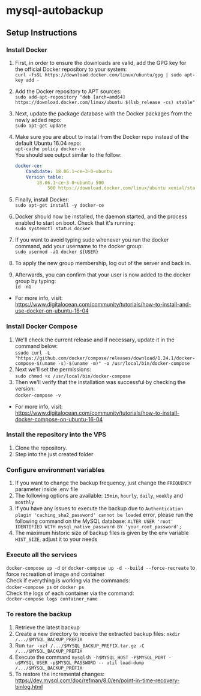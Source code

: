 <!-- TODO: Revisar README.md -->
# mysql-autobackup

## Setup Instructions

### Install Docker

1. First, in order to ensure the downloads are valid, add the GPG key for the official Docker repository to your system:  
`curl -fsSL https://download.docker.com/linux/ubuntu/gpg | sudo apt-key add -`
2. Add the Docker repository to APT sources:  
`sudo add-apt-repository "deb [arch=amd64] https://download.docker.com/linux/ubuntu $(lsb_release -cs) stable"`
3. Next, update the package database with the Docker packages from the newly added repo:  
`sudo apt-get update`
4. Make sure you are about to install from the Docker repo instead of the default Ubuntu 16.04 repo:  
`apt-cache policy docker-ce`  
 You should see output similar to the follow:  

    ```yml
    docker-ce:
        Candidate: 18.06.1~ce~3-0~ubuntu
        Version table:
            18.06.1~ce~3-0~ubuntu 500
                500 https://download.docker.com/linux/ubuntu xenial/stable amd64 Packages
    ```

5. Finally, install Docker:  
`sudo apt-get install -y docker-ce`
6. Docker should now be installed, the daemon started, and the process enabled to start on boot. Check that it's running:  
`sudo systemctl status docker`
7. If you want to avoid typing sudo whenever you run the docker command, add your username to the docker group:  
`sudo usermod -aG docker ${USER}`
8. To apply the new group membership, log out of the server and back in.
9. Afterwards, you can confirm that your user is now added to the docker group by typing:  
`id -nG`  

- For more info, visit: <https://www.digitalocean.com/community/tutorials/how-to-install-and-use-docker-on-ubuntu-16-04>

### Install Docker Compose

1. We'll check the current release and if necessary, update it in the command below:  
`ssudo curl -L "https://github.com/docker/compose/releases/download/1.24.1/docker-compose-$(uname -s)-$(uname -m)" -o /usr/local/bin/docker-compose`
2. Next we'll set the permissions:  
`sudo chmod +x /usr/local/bin/docker-compose`
3. Then we'll verify that the installation was successful by checking the version:  
`docker-compose -v`

- For more info, visit: <https://www.digitalocean.com/community/tutorials/how-to-install-docker-compose-on-ubuntu-16-04>

### Install the repository into the VPS

1. Clone the repository.
2. Step into the just created folder

### Configure environment variables

1. If you want to change the backup frequency, just change the `FREQUENCY` parameter inside .env file
2. The following options are available: `15min`, `hourly`, `daily`, `weekly` and `monthly`
3. If you have any issues to execute the backup due to `Authentication plugin 'caching_sha2_password' cannot be loaded` error, please run the following command on the MySQL database: `ALTER USER 'root' IDENTIFIED WITH mysql_native_password BY 'your_root_password';`
4. The maximum historic size of backup files is given by the env variable `HIST_SIZE`, adjust it to your needs

### Execute all the services

`docker-compose up -d` or `docker-compose up -d --build --force-recreate` to force recreation of image and container  
Check if everything is working via the commands:  
`docker-compose ps` or `docker ps`  
Check the logs of each container via the command:  
`docker-compose logs container_name`

### To restore the backup

1. Retrieve the latest backup
2. Create a new directory to receive the extracted backup files: `mkdir /.../$MYSQL_BACKUP_PREFIX`
3. Run `tar -xzf /.../$MYSQL_BACKUP_PREFIX.tar.gz -C /.../$MYSQL_BACKUP_PREFIX`
4. Execute the command `mysqlsh -h$MYSQL_HOST -P$MYSQL_PORT -u$MYSQL_USER -p$MYSQL_PASSWORD -- util load-dump /.../$MYSQL_BACKUP_PREFIX`
5. To restore the incremental changes: <https://dev.mysql.com/doc/refman/8.0/en/point-in-time-recovery-binlog.html>
